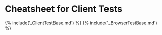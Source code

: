 # Cheatsheet for Client Tests

{% include('_ClientTestBase.md') %}
{% include('_BrowserTestBase.md') %}

